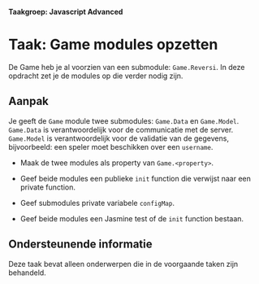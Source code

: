 **Taakgroep: Javascript Advanced**

# Taak: Game modules opzetten

De Game heb je al voorzien van een submodule: `Game.Reversi`. In deze opdracht zet je de modules op die verder nodig zijn.

## Aanpak

Je geeft de `Game` module twee submodules: `Game.Data` en `Game.Model`. `Game.Data` is verantwoordelijk voor de communicatie met de server. `Game.Model` is verantwoordelijk voor de validatie van de gegevens, bijvoorbeeld: een speler moet beschikken over een `username`.

-   Maak de twee modules als property van `Game.<property>`.
    
-   Geef beide modules een publieke `init` function die verwijst naar een private function.
    
-   Geef submodules private variabele `configMap`.
    
-   Geef beide modules een Jasmine test of de `init` function bestaan.
    

## Ondersteunende informatie

Deze taak bevat alleen onderwerpen die in de voorgaande taken zijn behandeld.